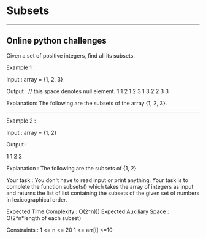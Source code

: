 # Subsets
---------------------------------------
Online python challenges
--------------------------------------

Given a set of positive integers, find all its subsets.

Example 1 :

Input : 
array = {1, 2, 3}

Output :
// this space denotes null element. 
1
1 2
1 2 3
1 3
2
2 3
3


Explanation: 
The following are the subsets 
of the array {1, 2, 3}.

------------------------------------------------------------------------



Example 2 :

Input : array = {1, 2}


Output :

1 
1 2
2


Explanation :
The following are the 
subsets of {1, 2}.



Your task :
You don't have to read input or print anything. Your task is to complete the function subsets() which takes the array of integers as input and returns the list of list containing the subsets of the given set of numbers in lexicographical order.
 
Expected Time Complexity : O(2^n)))
Expected Auxiliary Space : O(2^n*length of each subset)
 
Constraints :
1 <= n <= 20
1 <= arr[i] <=10
